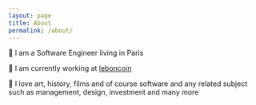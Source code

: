 ```yaml
---
layout: page
title: About
permalink: /about/
---
```


📍 I am a Software Engineer living in Paris

💾 I am currently working at [leboncoin](https://www.leboncoin.fr/)

🍿 I love art, history, films and of course software and any related subject such as management, design, investment and many more
